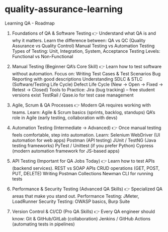 # quality-assurance-learning
Learning QA - Roadmap

1. Foundations of QA & Software Testing
👉 Understand what QA is and why it matters. Learn the difference between:
QA vs QC (Quality Assurance vs Quality Control)
Manual Testing vs Automation Testing
Types of Testing: Unit, Integration, System, Acceptance
Testing Levels: Functional vs Non-Functional

2. Manual Testing (Beginner QA’s Core Skill)
👉 Learn how to test software without automation. Focus on:
Writing Test Cases & Test Scenarios
Bug Reporting with good descriptions
Understanding SDLC & STLC (Software/Testing Life Cycle)
Defect Life Cycle (New → Open → Fixed → Retest → Closed)
Tools to Practice:
Jira (bug tracking) – free student versions exist
TestRail / Qase.io for test case management

3. Agile, Scrum & QA Processes
👉 Modern QA requires working with teams. Learn:
Agile & Scrum basics (sprints, backlog, standups)
QA’s role in Agile (early testing, collaboration with devs)

4. Automation Testing (Intermediate → Advanced)
👉 Once manual testing feels comfortable, step into automation. Learn:
Selenium WebDriver (UI automation for web apps)
Postman (API testing)
JUnit / TestNG (Java testing frameworks)
PyTest / Unittest (if you prefer Python)
Cypress (modern automation framework for JS-based apps)

5. API Testing (Important for QA Jobs Today)
👉 Learn how to test APIs (backend services).
REST vs SOAP APIs
CRUD operations (GET, POST, PUT, DELETE)
Writing Postman Collections
Newman CLI for running tests

6. Performance & Security Testing (Advanced QA Skills)
👉 Specialized QA areas that make you stand out.
Performance Testing: JMeter, LoadRunner
Security Testing: OWASP basics, Burp Suite

7. Version Control & CI/CD (Pro QA Skills)
👉 Every QA engineer should know:
Git & GitHub/GitLab (collaboration)
Jenkins / GitHub Actions (automating tests in pipelines)
